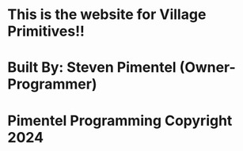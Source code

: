 # This is the website for Village Primitives!! 
# Built By: Steven Pimentel (Owner-Programmer)
# Pimentel Programming Copyright 2024
